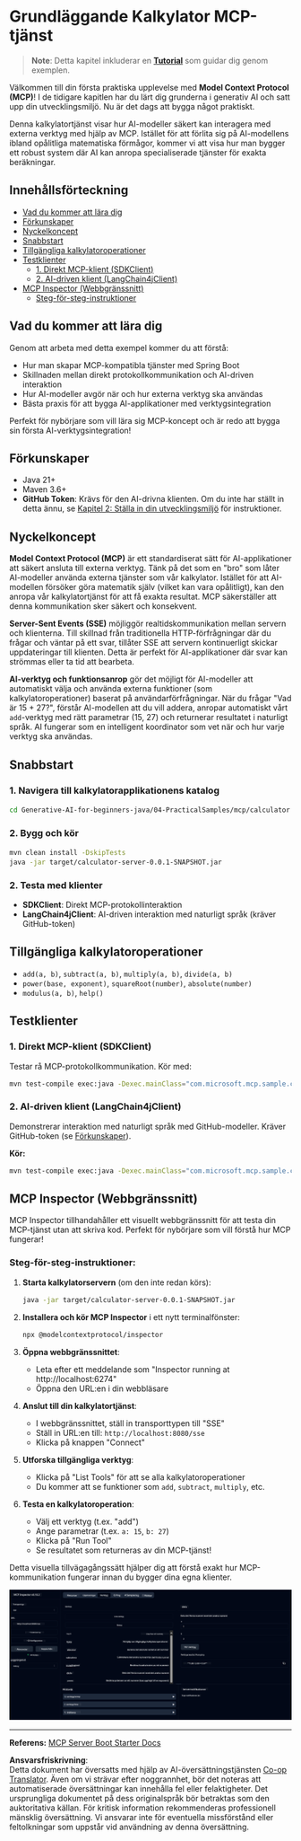 <!--
CO_OP_TRANSLATOR_METADATA:
{
  "original_hash": "5bd7a347d6ed1d706443f9129dd29dd9",
  "translation_date": "2025-07-25T09:36:05+00:00",
  "source_file": "04-PracticalSamples/mcp/calculator/README.md",
  "language_code": "sv"
}
-->
# Grundläggande Kalkylator MCP-tjänst

>**Note**: Detta kapitel inkluderar en [**Tutorial**](./TUTORIAL.md) som guidar dig genom exemplen.

Välkommen till din första praktiska upplevelse med **Model Context Protocol (MCP)**! I de tidigare kapitlen har du lärt dig grunderna i generativ AI och satt upp din utvecklingsmiljö. Nu är det dags att bygga något praktiskt.

Denna kalkylatortjänst visar hur AI-modeller säkert kan interagera med externa verktyg med hjälp av MCP. Istället för att förlita sig på AI-modellens ibland opålitliga matematiska förmågor, kommer vi att visa hur man bygger ett robust system där AI kan anropa specialiserade tjänster för exakta beräkningar.

## Innehållsförteckning

- [Vad du kommer att lära dig](../../../../../04-PracticalSamples/mcp/calculator)
- [Förkunskaper](../../../../../04-PracticalSamples/mcp/calculator)
- [Nyckelkoncept](../../../../../04-PracticalSamples/mcp/calculator)
- [Snabbstart](../../../../../04-PracticalSamples/mcp/calculator)
- [Tillgängliga kalkylatoroperationer](../../../../../04-PracticalSamples/mcp/calculator)
- [Testklienter](../../../../../04-PracticalSamples/mcp/calculator)
  - [1. Direkt MCP-klient (SDKClient)](../../../../../04-PracticalSamples/mcp/calculator)
  - [2. AI-driven klient (LangChain4jClient)](../../../../../04-PracticalSamples/mcp/calculator)
- [MCP Inspector (Webbgränssnitt)](../../../../../04-PracticalSamples/mcp/calculator)
  - [Steg-för-steg-instruktioner](../../../../../04-PracticalSamples/mcp/calculator)

## Vad du kommer att lära dig

Genom att arbeta med detta exempel kommer du att förstå:
- Hur man skapar MCP-kompatibla tjänster med Spring Boot
- Skillnaden mellan direkt protokollkommunikation och AI-driven interaktion
- Hur AI-modeller avgör när och hur externa verktyg ska användas
- Bästa praxis för att bygga AI-applikationer med verktygsintegration

Perfekt för nybörjare som vill lära sig MCP-koncept och är redo att bygga sin första AI-verktygsintegration!

## Förkunskaper

- Java 21+
- Maven 3.6+
- **GitHub Token**: Krävs för den AI-drivna klienten. Om du inte har ställt in detta ännu, se [Kapitel 2: Ställa in din utvecklingsmiljö](../../../02-SetupDevEnvironment/README.md) för instruktioner.

## Nyckelkoncept

**Model Context Protocol (MCP)** är ett standardiserat sätt för AI-applikationer att säkert ansluta till externa verktyg. Tänk på det som en "bro" som låter AI-modeller använda externa tjänster som vår kalkylator. Istället för att AI-modellen försöker göra matematik själv (vilket kan vara opålitligt), kan den anropa vår kalkylatortjänst för att få exakta resultat. MCP säkerställer att denna kommunikation sker säkert och konsekvent.

**Server-Sent Events (SSE)** möjliggör realtidskommunikation mellan servern och klienterna. Till skillnad från traditionella HTTP-förfrågningar där du frågar och väntar på ett svar, tillåter SSE att servern kontinuerligt skickar uppdateringar till klienten. Detta är perfekt för AI-applikationer där svar kan strömmas eller ta tid att bearbeta.

**AI-verktyg och funktionsanrop** gör det möjligt för AI-modeller att automatiskt välja och använda externa funktioner (som kalkylatoroperationer) baserat på användarförfrågningar. När du frågar "Vad är 15 + 27?", förstår AI-modellen att du vill addera, anropar automatiskt vårt `add`-verktyg med rätt parametrar (15, 27) och returnerar resultatet i naturligt språk. AI fungerar som en intelligent koordinator som vet när och hur varje verktyg ska användas.

## Snabbstart

### 1. Navigera till kalkylatorapplikationens katalog
```bash
cd Generative-AI-for-beginners-java/04-PracticalSamples/mcp/calculator
```

### 2. Bygg och kör
```bash
mvn clean install -DskipTests
java -jar target/calculator-server-0.0.1-SNAPSHOT.jar
```

### 2. Testa med klienter
- **SDKClient**: Direkt MCP-protokollinteraktion
- **LangChain4jClient**: AI-driven interaktion med naturligt språk (kräver GitHub-token)

## Tillgängliga kalkylatoroperationer

- `add(a, b)`, `subtract(a, b)`, `multiply(a, b)`, `divide(a, b)`
- `power(base, exponent)`, `squareRoot(number)`, `absolute(number)`
- `modulus(a, b)`, `help()`

## Testklienter

### 1. Direkt MCP-klient (SDKClient)
Testar rå MCP-protokollkommunikation. Kör med:
```bash
mvn test-compile exec:java -Dexec.mainClass="com.microsoft.mcp.sample.client.SDKClient" -Dexec.classpathScope=test
```

### 2. AI-driven klient (LangChain4jClient)
Demonstrerar interaktion med naturligt språk med GitHub-modeller. Kräver GitHub-token (se [Förkunskaper](../../../../../04-PracticalSamples/mcp/calculator)).

**Kör:**
```bash
mvn test-compile exec:java -Dexec.mainClass="com.microsoft.mcp.sample.client.LangChain4jClient" -Dexec.classpathScope=test
```

## MCP Inspector (Webbgränssnitt)

MCP Inspector tillhandahåller ett visuellt webbgränssnitt för att testa din MCP-tjänst utan att skriva kod. Perfekt för nybörjare som vill förstå hur MCP fungerar!

### Steg-för-steg-instruktioner:

1. **Starta kalkylatorservern** (om den inte redan körs):
   ```bash
   java -jar target/calculator-server-0.0.1-SNAPSHOT.jar
   ```

2. **Installera och kör MCP Inspector** i ett nytt terminalfönster:
   ```bash
   npx @modelcontextprotocol/inspector
   ```

3. **Öppna webbgränssnittet**:
   - Leta efter ett meddelande som "Inspector running at http://localhost:6274"
   - Öppna den URL:en i din webbläsare

4. **Anslut till din kalkylatortjänst**:
   - I webbgränssnittet, ställ in transporttypen till "SSE"
   - Ställ in URL:en till: `http://localhost:8080/sse`
   - Klicka på knappen "Connect"

5. **Utforska tillgängliga verktyg**:
   - Klicka på "List Tools" för att se alla kalkylatoroperationer
   - Du kommer att se funktioner som `add`, `subtract`, `multiply`, etc.

6. **Testa en kalkylatoroperation**:
   - Välj ett verktyg (t.ex. "add")
   - Ange parametrar (t.ex. `a: 15`, `b: 27`)
   - Klicka på "Run Tool"
   - Se resultatet som returneras av din MCP-tjänst!

Detta visuella tillvägagångssätt hjälper dig att förstå exakt hur MCP-kommunikation fungerar innan du bygger dina egna klienter.

![npx inspector](../../../../../translated_images/tool.214c70103694335c4cfdc2d624373dfce4b0162f6aea089ac1da9051fb563b7f.sv.png)

---
**Referens:** [MCP Server Boot Starter Docs](https://docs.spring.io/spring-ai/reference/api/mcp/mcp-server-boot-starter-docs.html)

**Ansvarsfriskrivning**:  
Detta dokument har översatts med hjälp av AI-översättningstjänsten [Co-op Translator](https://github.com/Azure/co-op-translator). Även om vi strävar efter noggrannhet, bör det noteras att automatiserade översättningar kan innehålla fel eller felaktigheter. Det ursprungliga dokumentet på dess originalspråk bör betraktas som den auktoritativa källan. För kritisk information rekommenderas professionell mänsklig översättning. Vi ansvarar inte för eventuella missförstånd eller feltolkningar som uppstår vid användning av denna översättning.